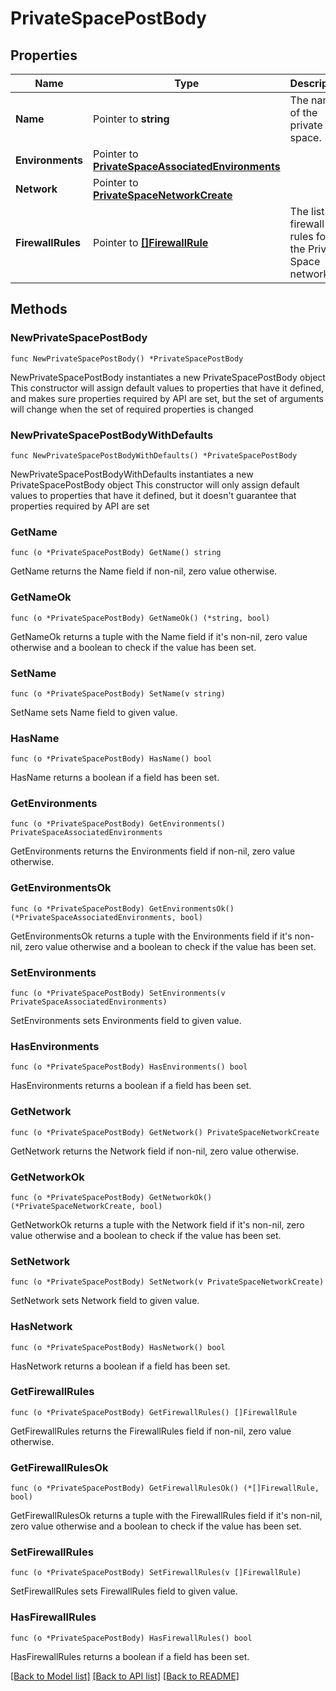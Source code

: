# PrivateSpacePostBody

## Properties

Name | Type | Description | Notes
------------ | ------------- | ------------- | -------------
**Name** | Pointer to **string** | The name of the private space. | [optional] 
**Environments** | Pointer to [**PrivateSpaceAssociatedEnvironments**](PrivateSpaceAssociatedEnvironments.md) |  | [optional] 
**Network** | Pointer to [**PrivateSpaceNetworkCreate**](PrivateSpaceNetworkCreate.md) |  | [optional] 
**FirewallRules** | Pointer to [**[]FirewallRule**](FirewallRule.md) | The list of firewall rules for the Private Space network. | [optional] 

## Methods

### NewPrivateSpacePostBody

`func NewPrivateSpacePostBody() *PrivateSpacePostBody`

NewPrivateSpacePostBody instantiates a new PrivateSpacePostBody object
This constructor will assign default values to properties that have it defined,
and makes sure properties required by API are set, but the set of arguments
will change when the set of required properties is changed

### NewPrivateSpacePostBodyWithDefaults

`func NewPrivateSpacePostBodyWithDefaults() *PrivateSpacePostBody`

NewPrivateSpacePostBodyWithDefaults instantiates a new PrivateSpacePostBody object
This constructor will only assign default values to properties that have it defined,
but it doesn't guarantee that properties required by API are set

### GetName

`func (o *PrivateSpacePostBody) GetName() string`

GetName returns the Name field if non-nil, zero value otherwise.

### GetNameOk

`func (o *PrivateSpacePostBody) GetNameOk() (*string, bool)`

GetNameOk returns a tuple with the Name field if it's non-nil, zero value otherwise
and a boolean to check if the value has been set.

### SetName

`func (o *PrivateSpacePostBody) SetName(v string)`

SetName sets Name field to given value.

### HasName

`func (o *PrivateSpacePostBody) HasName() bool`

HasName returns a boolean if a field has been set.

### GetEnvironments

`func (o *PrivateSpacePostBody) GetEnvironments() PrivateSpaceAssociatedEnvironments`

GetEnvironments returns the Environments field if non-nil, zero value otherwise.

### GetEnvironmentsOk

`func (o *PrivateSpacePostBody) GetEnvironmentsOk() (*PrivateSpaceAssociatedEnvironments, bool)`

GetEnvironmentsOk returns a tuple with the Environments field if it's non-nil, zero value otherwise
and a boolean to check if the value has been set.

### SetEnvironments

`func (o *PrivateSpacePostBody) SetEnvironments(v PrivateSpaceAssociatedEnvironments)`

SetEnvironments sets Environments field to given value.

### HasEnvironments

`func (o *PrivateSpacePostBody) HasEnvironments() bool`

HasEnvironments returns a boolean if a field has been set.

### GetNetwork

`func (o *PrivateSpacePostBody) GetNetwork() PrivateSpaceNetworkCreate`

GetNetwork returns the Network field if non-nil, zero value otherwise.

### GetNetworkOk

`func (o *PrivateSpacePostBody) GetNetworkOk() (*PrivateSpaceNetworkCreate, bool)`

GetNetworkOk returns a tuple with the Network field if it's non-nil, zero value otherwise
and a boolean to check if the value has been set.

### SetNetwork

`func (o *PrivateSpacePostBody) SetNetwork(v PrivateSpaceNetworkCreate)`

SetNetwork sets Network field to given value.

### HasNetwork

`func (o *PrivateSpacePostBody) HasNetwork() bool`

HasNetwork returns a boolean if a field has been set.

### GetFirewallRules

`func (o *PrivateSpacePostBody) GetFirewallRules() []FirewallRule`

GetFirewallRules returns the FirewallRules field if non-nil, zero value otherwise.

### GetFirewallRulesOk

`func (o *PrivateSpacePostBody) GetFirewallRulesOk() (*[]FirewallRule, bool)`

GetFirewallRulesOk returns a tuple with the FirewallRules field if it's non-nil, zero value otherwise
and a boolean to check if the value has been set.

### SetFirewallRules

`func (o *PrivateSpacePostBody) SetFirewallRules(v []FirewallRule)`

SetFirewallRules sets FirewallRules field to given value.

### HasFirewallRules

`func (o *PrivateSpacePostBody) HasFirewallRules() bool`

HasFirewallRules returns a boolean if a field has been set.


[[Back to Model list]](../README.md#documentation-for-models) [[Back to API list]](../README.md#documentation-for-api-endpoints) [[Back to README]](../README.md)


